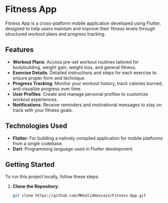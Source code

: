 # Fitness App

Fitness App is a cross-platform mobile application developed using Flutter, designed to help users maintain and improve their fitness levels through structured workout plans and progress tracking.

## Features

- **Workout Plans**: Access pre-set workout routines tailored for bodybuilding, weight gain, weight loss, and general fitness.
- **Exercise Details**: Detailed instructions and steps for each exercise to ensure proper form and technique.
- **Progress Tracking**: Monitor your workout history, track calories burned, and visualize progress over time.
- **User Profiles**: Create and manage personal profiles to customize workout experiences.
- **Notifications**: Receive reminders and motivational messages to stay on track with your fitness goals.

## Technologies Used

- **Flutter**: For building a natively compiled application for mobile platforms from a single codebase.
- **Dart**: Programming language used in Flutter development.

## Getting Started

To run this project locally, follow these steps:

1. **Clone the Repository**:
   ```bash
   git clone https://github.com/MKhalidHossain/Fitness-App.git

